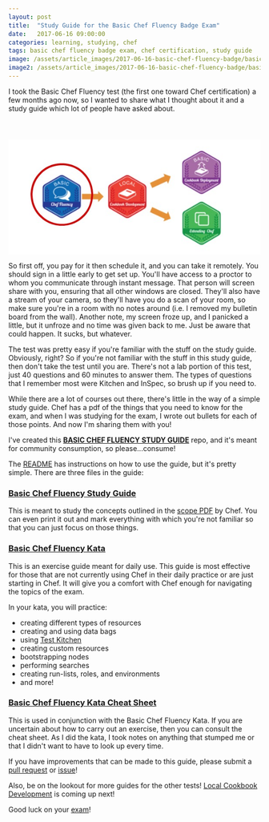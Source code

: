 ```yaml
---
layout: post
title:  "Study Guide for the Basic Chef Fluency Badge Exam"
date:   2017-06-16 09:00:00
categories: learning, studying, chef
tags: basic chef fluency badge exam, chef certification, study guide
image: /assets/article_images/2017-06-16-basic-chef-fluency-badge/basic-chef-fluency-badge.jpg
image2: /assets/article_images/2017-06-16-basic-chef-fluency-badge/basic-chef-fluency-badge-mobile.jpg
---
```

I took the Basic Chef Fluency test (the first one toward Chef certification) a few months ago now, so I wanted to share what I thought about it and a study guide which lot of people have asked about. 

<img src='/assets/article_images/2017-06-16-basic-chef-fluency-badge/badge-basic-chef-fluency.jpg' style='display: block; margin-left: auto; margin-right: auto; padding-top: 40px' />

So first off, you pay for it then schedule it, and you can take it remotely. You should sign in a little early to get set up. You'll have access to a proctor to whom you communicate through instant message. That person will screen share with you, ensuring that all other windows are closed. They'll also have a stream of your camera, so they'll have you do a scan of your room, so make sure you're in a room with no notes around (i.e. I removed my bulletin board from the wall). Another note, my screen froze up, and I panicked a little, but it unfroze and no time was given back to me. Just be aware that could happen. It sucks, but whatever.

The test was pretty easy if you're familiar with the stuff on the study guide. Obviously, right? So if you're not familiar with the stuff in this study guide, then don't take the test until you are. There's not a lab portion of this test, just 40 questions and 60 minutes to answer them. The types of questions that I remember most were Kitchen and InSpec, so brush up if you need to.

While there are a lot of courses out there, there's little in the way of a simple study guide. Chef has a pdf of the things that you need to know for the exam, and when I was studying for the exam, I wrote out bullets for each of those points. And now I'm sharing them with you! 

I've created this [**BASIC CHEF FLUENCY STUDY GUIDE**](https://github.com/anniehedgpeth/basic-chef-fluency-study-guide) repo, and it's meant for community consumption, so please...consume! 

The [README](https://github.com/anniehedgpeth/basic-chef-fluency-study-guide/blob/master/README.md) has instructions on how to use the guide, but it's pretty simple. There are three files in the guide:

### [Basic Chef Fluency Study Guide](https://github.com/anniehedgpeth/basic-chef-fluency-study-guide/blob/master/basic-chef-fluency-study-sheet.md)
This is meant to study the concepts outlined in the [scope PDF](https://training.chef.io/static/Basic_Chef_Fluency_Badge_Scope.pdf) by Chef. You can even print it out and mark everything with which you're not familiar so that you can just focus on those things.

### [Basic Chef Fluency Kata](https://github.com/anniehedgpeth/basic-chef-fluency-study-guide/blob/master/basic-chef-fluency-kata.md)
This is an exercise guide meant for daily use. This guide is most effective for those that are not currently using Chef in their daily practice or are just starting in Chef. It will give you a comfort with Chef enough for navigating the topics of the exam.

In your kata, you will practice:

  - creating different types of resources
  - creating and using data bags
  - using [Test Kitchen](http://kitchen.ci/)
  - creating custom resources
  - bootstrapping nodes
  - performing searches
  - creating run-lists, roles, and environments
  - and more!  

### [Basic Chef Fluency Kata Cheat Sheet](https://github.com/anniehedgpeth/basic-chef-fluency-study-guide/blob/master/basic-chef-fluency-kata-cheatsheet.md)
This is used in conjunction with the Basic Chef Fluency Kata. If you are uncertain about how to carry out an exercise, then you can consult the cheat sheet. As I did the kata, I took notes on anything that stumped me or that I didn't want to have to look up every time.

If you have improvements that can be made to this guide, please submit a [pull request](https://github.com/anniehedgpeth/basic-chef-fluency-study-guide/pulls) or [issue](https://github.com/anniehedgpeth/basic-chef-fluency-study-guide/issues)!

Also, be on the lookout for more guides for the other tests! [Local Cookbook Development](https://training.chef.io/local-cookbook-development-badge) is coming up next!

Good luck on your [exam](https://training.chef.io/basic-chef-fluency-badge)!
